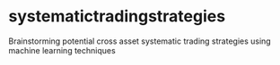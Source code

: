 # systematictradingstrategies
Brainstorming potential cross asset systematic trading strategies using machine learning techniques
